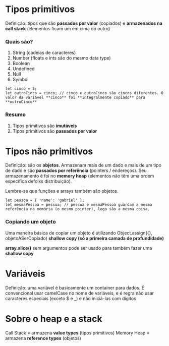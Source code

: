 
# Tipos primitivos

Definição: tipos que são **passados por valor** (copiados) e **armazenados na call stack** (elementos ficam um em cima do outro)

### Quais são?
1. String (cadeias de caracteres)
2. Number (floats e ints são do mesmo data type)
3. Boolean
4. Undefined
5. Null
6. Symbol

```
let cinco = 5;
let outroCinco = cinco; // cinco e outroCinco são cincos diferentes. O valor da variável **cinco** foi **integralmente copiado** para **outroCinco**
```

### Resumo
1. Tipos primitivos são **imutáveis**
2. Tipos primitivos são **passados por valor**

# Tipos não primitivos

Definição: são os **objetos**. Armazenam mais de um dado e mais de um tipo de dado e são **passados por referência** (pointers / endereços).
Seu armazenamento é foi no **memory heap** (elementos não têm uma ordem específica defolxs distribuição).

Lembre-se que funções e arrays também são objetos.

```
let pessoa = { 'name': 'gabriel' };
let mesmaPessoa = pessoa; // pessoa e mesmaPessoa guardam a mesma referência na memória (o mesmo pointer), logo são a mesma coisa.
```

### Copiando um objeto
Uma maneira básica de copiar um objeto é utilizando Object.assign({}, objetoASerCopiado) **shallow copy (só a primeira camada de profundidade)**

**array.slice()** sem argumentos pode ser usado para também fazer uma **shallow copy**

# Variáveis

Definição: uma variável é basicamente um container para dados. É convencional usar camelCase no nome de variáveis, e é regra não usar caracteres especiais (exceto $ e _) e não iniciá-las com digitos

# Sobre o heap e a stack

Call Stack = armazena **value types** (tipos primitivos)
Memory Heap = armazena **reference types** (objetos)
